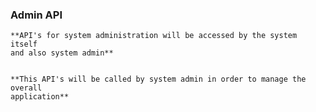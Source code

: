 ### Admin API 

    **API's for system administration will be accessed by the system itself
    and also system admin**
    

    **This API's will be called by system admin in order to manage the overall 
    application**

